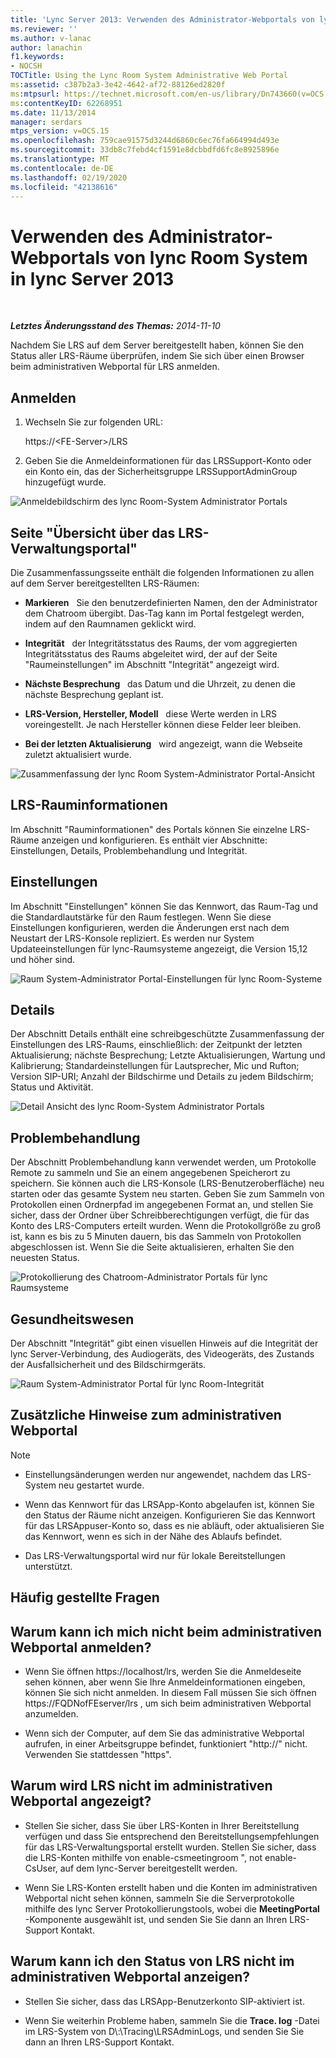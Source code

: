 ```yaml
---
title: 'Lync Server 2013: Verwenden des Administrator-Webportals von lync Room System'
ms.reviewer: ''
ms.author: v-lanac
author: lanachin
f1.keywords:
- NOCSH
TOCTitle: Using the Lync Room System Administrative Web Portal
ms:assetid: c387b2a3-3e42-4642-af72-88126ed2820f
ms:mtpsurl: https://technet.microsoft.com/en-us/library/Dn743660(v=OCS.15)
ms:contentKeyID: 62268951
ms.date: 11/13/2014
manager: serdars
mtps_version: v=OCS.15
ms.openlocfilehash: 759cae91575d3244d6860c6ec76fa664994d493e
ms.sourcegitcommit: 33db8c7febd4cf1591e8dcbbdfd6fc8e8925896e
ms.translationtype: MT
ms.contentlocale: de-DE
ms.lasthandoff: 02/19/2020
ms.locfileid: "42138616"
---
```

<div data-xmlns="http://www.w3.org/1999/xhtml">

<div class="topic" data-xmlns="http://www.w3.org/1999/xhtml" data-msxsl="urn:schemas-microsoft-com:xslt" data-cs="http://msdn.microsoft.com/">

<div data-asp="https://msdn2.microsoft.com/asp">

# <a name="using-the-lync-room-system-administrative-web-portal-in-lync-server-2013"></a>Verwenden des Administrator-Webportals von lync Room System in lync Server 2013

</div>

<div id="mainSection">

<div id="mainBody">

<span> </span>

_**Letztes Änderungsstand des Themas:** 2014-11-10_

Nachdem Sie LRS auf dem Server bereitgestellt haben, können Sie den Status aller LRS-Räume überprüfen, indem Sie sich über einen Browser beim administrativen Webportal für LRS anmelden.

<div>

## <a name="sign-in"></a>Anmelden

1.  Wechseln Sie zur folgenden URL:
    
    https://\<FE-Server\>/LRS

2.  Geben Sie die Anmeldeinformationen für das LRSSupport-Konto oder ein Konto ein, das der Sicherheitsgruppe LRSSupportAdminGroup hinzugefügt wurde.

![Anmeldebildschirm des lync Room-System Administrator Portals](images/Dn436326.050bcf70-2f3b-46b2-9b96-ebd12679b713(OCS.15).png "Anmeldebildschirm des lync Room-System Administrator Portals")

</div>

<div>

## <a name="lrs-administrative-web-portal-summary-page"></a>Seite "Übersicht über das LRS-Verwaltungsportal"

Die Zusammenfassungsseite enthält die folgenden Informationen zu allen auf dem Server bereitgestellten LRS-Räumen:

  - **Markieren**   Sie den benutzerdefinierten Namen, den der Administrator dem Chatroom übergibt. Das-Tag kann im Portal festgelegt werden, indem auf den Raumnamen geklickt wird.

  - **Integrität**   der Integritätsstatus des Raums, der vom aggregierten Integritätsstatus des Raums abgeleitet wird, der auf der Seite "Raumeinstellungen" im Abschnitt "Integrität" angezeigt wird.

  - **Nächste Besprechung**   das Datum und die Uhrzeit, zu denen die nächste Besprechung geplant ist.

  - **LRS-Version, Hersteller, Modell**   diese Werte werden in LRS voreingestellt. Je nach Hersteller können diese Felder leer bleiben.

  - **Bei der letzten Aktualisierung**   wird angezeigt, wann die Webseite zuletzt aktualisiert wurde.

![Zusammenfassung der lync Room System-Administrator Portal-Ansicht](images/Dn743660.f829ce90-dd95-4725-bd94-6870c5dcf046(OCS.15).png "Zusammenfassung der lync Room System-Administrator Portal-Ansicht")

</div>

<div>

## <a name="lrs-room-information"></a>LRS-Rauminformationen

Im Abschnitt "Rauminformationen" des Portals können Sie einzelne LRS-Räume anzeigen und konfigurieren. Es enthält vier Abschnitte: Einstellungen, Details, Problembehandlung und Integrität.

<div>

## <a name="settings"></a>Einstellungen

Im Abschnitt "Einstellungen" können Sie das Kennwort, das Raum-Tag und die Standardlautstärke für den Raum festlegen. Wenn Sie diese Einstellungen konfigurieren, werden die Änderungen erst nach dem Neustart der LRS-Konsole repliziert. Es werden nur System Updateeinstellungen für lync-Raumsysteme angezeigt, die Version 15,12 und höher sind.

![Raum System-Administrator Portal-Einstellungen für lync Room-Systeme](images/Dn743660.ab162e19-41ac-4991-9b2a-92575aa53eda(OCS.15).png "Raum System-Administrator Portal-Einstellungen für lync Room-Systeme")

</div>

<div>

## <a name="details"></a>Details

Der Abschnitt Details enthält eine schreibgeschützte Zusammenfassung der Einstellungen des LRS-Raums, einschließlich: der Zeitpunkt der letzten Aktualisierung; nächste Besprechung; Letzte Aktualisierungen, Wartung und Kalibrierung; Standardeinstellungen für Lautsprecher, Mic und Rufton; Version SIP-URI; Anzahl der Bildschirme und Details zu jedem Bildschirm; Status und Aktivität.

![Detail Ansicht des lync Room-System Administrator Portals](images/Dn743660.2958bbba-db74-4670-a920-87fdfb2fc22d(OCS.15).png "Detail Ansicht des lync Room-System Administrator Portals")

</div>

<div>

## <a name="troubleshooting"></a>Problembehandlung

Der Abschnitt Problembehandlung kann verwendet werden, um Protokolle Remote zu sammeln und Sie an einem angegebenen Speicherort zu speichern. Sie können auch die LRS-Konsole (LRS-Benutzeroberfläche) neu starten oder das gesamte System neu starten. Geben Sie zum Sammeln von Protokollen einen Ordnerpfad im angegebenen Format an, und stellen Sie sicher, dass der Ordner über Schreibberechtigungen verfügt, die für das Konto des LRS-Computers erteilt wurden. Wenn die Protokollgröße zu groß ist, kann es bis zu 5 Minuten dauern, bis das Sammeln von Protokollen abgeschlossen ist. Wenn Sie die Seite aktualisieren, erhalten Sie den neuesten Status.

![Protokollierung des Chatroom-Administrator Portals für lync Raumsysteme](images/Dn743660.749aee71-deaa-4ace-a146-fe2b349f0f42(OCS.15).png "Protokollierung des Chatroom-Administrator Portals für lync Raumsysteme")

</div>

<div>

## <a name="health"></a>Gesundheitswesen

Der Abschnitt "Integrität" gibt einen visuellen Hinweis auf die Integrität der lync Server-Verbindung, des Audiogeräts, des Videogeräts, des Zustands der Ausfallsicherheit und des Bildschirmgeräts.

![Raum System-Administrator Portal für lync Room-Integrität](images/Dn743660.8cc644f8-8e3e-42d5-9079-045d8fe9daa7(OCS.15).png "Raum System-Administrator Portal für lync Room-Integrität")

</div>

</div>

<div>

## <a name="additional-notes-about-the-administrative-web-portal"></a>Zusätzliche Hinweise zum administrativen Webportal

<div>


> [!NOTE]  
> <UL>
> <LI>
> <P>Einstellungsänderungen werden nur angewendet, nachdem das LRS-System neu gestartet wurde.</P>
> <LI>
> <P>Wenn das Kennwort für das LRSApp-Konto abgelaufen ist, können Sie den Status der Räume nicht anzeigen. Konfigurieren Sie das Kennwort für das LRSAppuser-Konto so, dass es nie abläuft, oder aktualisieren Sie das Kennwort, wenn es sich in der Nähe des Ablaufs befindet.</P>
> <LI>
> <P>Das LRS-Verwaltungsportal wird nur für lokale Bereitstellungen unterstützt.</P></LI></UL>



</div>

</div>

<div>

## <a name="frequently-asked-questions"></a>Häufig gestellte Fragen

<div>

## <a name="why-cant-i-sign-in-to-the-administrative-web-portal"></a>Warum kann ich mich nicht beim administrativen Webportal anmelden?

  - Wenn Sie öffnen https://localhost/lrs, werden Sie die Anmeldeseite sehen können, aber wenn Sie Ihre Anmeldeinformationen eingeben, können Sie sich nicht anmelden. In diesem Fall müssen Sie sich öffnen https://FQDNofFEserver/lrs , um sich beim administrativen Webportal anzumelden.

  - Wenn sich der Computer, auf dem Sie das administrative Webportal aufrufen, in einer Arbeitsgruppe befindet, funktioniert "http://" nicht. Verwenden Sie stattdessen "https".

</div>

<div>

## <a name="why-cant-i-see-lrs-in-the-administrative-web-portal"></a>Warum wird LRS nicht im administrativen Webportal angezeigt?

  - Stellen Sie sicher, dass Sie über LRS-Konten in Ihrer Bereitstellung verfügen und dass Sie entsprechend den Bereitstellungsempfehlungen für das LRS-Verwaltungsportal erstellt wurden. Stellen Sie sicher, dass die LRS-Konten mithilfe von enable-csmeetingroom ", not enable-CsUser, auf dem lync-Server bereitgestellt werden.

  - Wenn Sie LRS-Konten erstellt haben und die Konten im administrativen Webportal nicht sehen können, sammeln Sie die Serverprotokolle mithilfe des lync Server Protokollierungstools, wobei die **MeetingPortal** -Komponente ausgewählt ist, und senden Sie Sie dann an Ihren LRS-Support Kontakt.

</div>

<div>

## <a name="why-cant-i-see-the-status-of-lrs-in-the-administrative-web-portal"></a>Warum kann ich den Status von LRS nicht im administrativen Webportal anzeigen?

  - Stellen Sie sicher, dass das LRSApp-Benutzerkonto SIP-aktiviert ist.

  - Wenn Sie weiterhin Probleme haben, sammeln Sie die **Trace. log** -Datei im LRS-System von D\\:\\Tracing\\LRSAdminLogs, und senden Sie Sie dann an Ihren LRS-Support Kontakt.

</div>

</div>

</div>

<span> </span>

</div>

</div>

</div>

